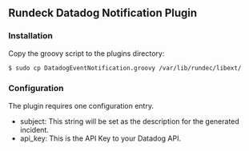 ## Rundeck Datadog Notification Plugin

### Installation

Copy the groovy script to the plugins directory:

```sh
$ sudo cp DatadogEventNotification.groovy /var/lib/rundec/libext/
```

### Configuration

The plugin requires one configuration entry.

* subject: This string will be set as the description for the generated incident.
* api_key: This is the API Key to your Datadog API.
